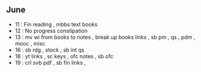 ## June
* 11 : Fin reading , mbbs text books
* 12 : No progress constipation
* 13 : mv wi  from books to notes , break up books links , sb pm , qs , pdm , mooc , misc
* 16 : sb rdg , stock , sb int qs 
* 18 : yt links , sc keys , ofc notes , sb ofc
* 19 : crl svb pdf , sb fin links , 

